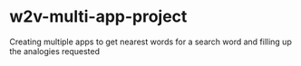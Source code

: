 # w2v-multi-app-project
Creating multiple apps to get nearest words for a search word and filling up the analogies requested
